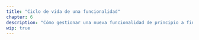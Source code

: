 ```yaml
---
title: "Ciclo de vida de una funcionalidad"
chapter: 6
description: "Cómo gestionar una nueva funcionalidad de principio a fin"
wip: true
---
```

